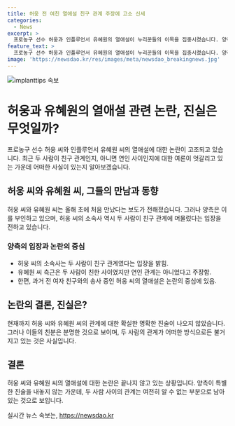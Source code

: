 ```yaml
---
title: 허웅 전 여친 열애설 친구 관계 주장에 고소 신세
categories:
  - News
excerpt: >
  프로농구 선수 허웅과 인플루언서 유혜원의 열애설이 누리꾼들의 이목을 집중시켰습니다. 양측은 사실이 아니라는 입장을 밝혔고, 유혜원은 친한 사이지만 연인은 아니라고 밝히며, 허웅의 소속사도 두 사람이 친구 관계라고 전했습니다. 허웅 씨의 전 여자친구와의 송사 중에 나온 열애설은 관심을 끌고 있습니다. #허웅 #유혜원 #열애설 #농구선수 #MBN #굿모닝MBN #인터넷와글와글
feature_text: >
  프로농구 선수 허웅과 인플루언서 유혜원의 열애설이 누리꾼들의 이목을 집중시켰습니다. 양측은 사실이 아니라는 입장을 밝혔고, 유혜원은 친한 사이지만 연인은 아니라고 밝히며, 허웅의 소속사도 두 사람이 친구 관계라고 전했습니다. 허웅 씨의 전 여자친구와의 송사 중에 나온 열애설은 관심을 끌고 있습니다. #허웅 #유혜원 #열애설 #농구선수 #MBN #굿모닝MBN #인터넷와글와글
image: 'https://newsdao.kr/res/images/meta/newsdao_breakingnews.jpg'
---
```


<p><img src="https://newsdao.kr/res/images/meta/newsdao_breakingnews.jpg" alt="implanttips 속보" /></p>

<h1>허웅과 유혜원의 열애설 관련 논란, 진실은 무엇일까?</h1>

<p data-ke-size="size16">프로농구 선수 허웅 씨와 인플루언서 유혜원 씨의 열애설에 대한 논란이 고조되고 있습니다. 최근 두 사람이 친구 관계인지, 아니면 연인 사이인지에 대한 여론이 엇갈리고 있는 가운데 어떠한 사실이 있는지 알아보겠습니다.</p>

<h2 data-ke-size="size26">허웅 씨와 유혜원 씨, 그들의 만남과 동향</h2>

<p data-ke-size="size16">허웅 씨와 유혜원 씨는 올해 초에 처음 만났다는 보도가 전해졌습니다. 그러나 양측은 이를 부인하고 있으며, 허웅 씨의 소속사 역시 두 사람이 친구 관계에 머물렀다는 입장을 전하고 있습니다.</p>

<h3 data-ke-size="size24">양측의 입장과 논란의 중심</h3>

<ul>
  <li>허웅 씨의 소속사는 두 사람이 친구 관계였다는 입장을 밝힘.</li>
  <li>유혜원 씨 측근은 두 사람이 친한 사이였지만 연인 관계는 아니었다고 주장함.</li>
  <li>한편, 과거 전 여자 친구와의 송사 중인 허웅 씨의 열애설은 논란의 중심에 있음.</li>
</ul>

<h2 data-ke-size="size26">논란의 결론, 진실은?</h2>

<p data-ke-size="size16">현재까지 허웅 씨와 유혜원 씨의 관계에 대한 확실한 명확한 진술이 나오지 않았습니다. 그러나 이들의 친분은 분명한 것으로 보이며, 두 사람의 관계가 어떠한 방식으로든 불거지고 있는 것은 사실입니다.</p>

<h2 data-ke-size="size26">결론</h2>

<p data-ke-size="size16">허웅 씨와 유혜원 씨의 열애설에 대한 논란은 끝나지 않고 있는 상황입니다. 양측이 특별한 진술을 내놓지 않는 가운데, 두 사람 사이의 관계는 여전히 알 수 없는 부분으로 남아 있는 것으로 보입니다.</p>
실시간 뉴스 속보는, <a href="https://newsdao.kr" rel="dofollow">https://newsdao.kr</a>


